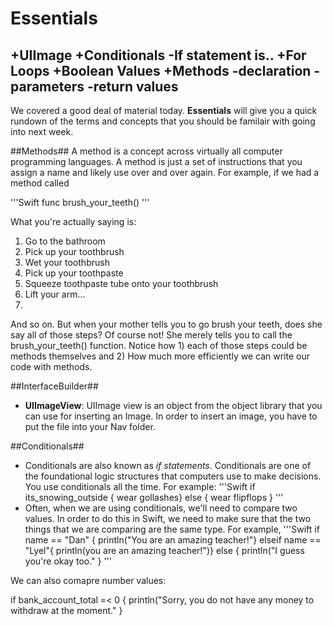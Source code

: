 # Essentials
+UIImage
+Conditionals
-If statement is..
+For Loops
+Boolean Values
+Methods
-declaration
-parameters
-return values
-
We covered a good deal of material today.  **Essentials** will give you a quick rundown of the terms and concepts that you should be familair with going into next week.

##Methods##
A method is a concept across virtually all computer programming languages.  A method is just a set of instructions that you assign a name and likely use over and over again.  For example, if we had a method called

'''Swift
func brush_your_teeth()
'''

What you're actually saying is:
1. Go to the bathroom
2. Pick up your toothbrush
3. Wet your toothbrush
4. Pick up your toothpaste
5. Squeeze toothpaste tube onto your toothbrush
6. Lift your arm...
7. 

And so on.  But when your mother tells you to go brush your teeth, does she say all of those steps?  Of course not!  She merely tells you to call the brush_your_teeth() function.  Notice how 1) each of those steps could be methods themselves and 2) How much more efficiently we can write our code with methods.


##InterfaceBuilder##
+ **UIImageView**: UIImage view is an object from the object library that you can use for inserting an Image.  In order to insert an image, you have to put the file into your Nav folder.


##Conditionals##
+ Conditionals are also known as *if statements*.  Conditionals are one of the foundational logic structures that computers use to make decisions.  You use conditionals all the time.  For example:
'''Swift
if its_snowing_outside {
  wear gollashes}
else {
  wear flipflops
}
'''
+ Often, when we are using conditionals, we'll need to compare two values.  In order to do this in Swift, we need to make sure that the two things that we are comparing are the same type.  For example,
'''Swift
if name == "Dan" {
  println("You are an amazing teacher!"}
elseif name == "Lyel"{
  println(you are an amazing teacher!")}
else {
  println("I guess you're okay too."
}
'''

We can also comapre number values:

if bank_account_total =< 0 {
  println("Sorry, you do not have any money to withdraw at the moment."
}
